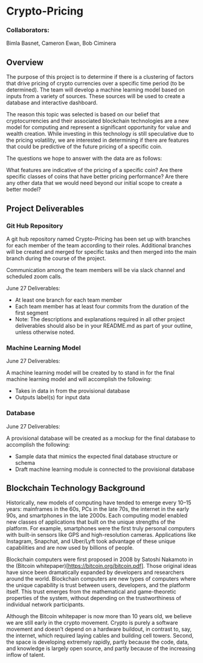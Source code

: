 # Crypto-Pricing

###  Collaborators:  
Bimla Basnet,
Cameron Ewan,
Bob Ciminera


## Overview

The purpose of this project is to determine if there is a clustering of factors that drive pricing of crypto currencies over a specific time period (to be determined).  The team will develop a machine learning model based on inputs from a variety of sources.  These sources will be used to create a database and interactive dashboard.

The reason this topic was selected is based on our belief that cryptocurrencies and their associated blockchain technologies are a new model for computing and represent a significant opportunity for value and wealth creation.  While investing in this technology is still speculative due to the pricing volatility, we are interested in determining if there are features that could be predictive of the future pricing of a specific coin.

The questions we hope to answer with the data are as follows:

What features are indicative of the pricing of a specific coin?
Are there specific classes of coins that have better pricing performance?
Are there any other data that we would need beyond our initial scope to create a better model?

## Project Deliverables

### Git Hub Repository

A git hub repository named Crypto-Pricing has been set up with branches for each member of the team according to their roles.  Additional branches will be created and merged for specific tasks and then merged into the main branch during the course of the project.

Communication among the team members will be via slack channel and scheduled zoom calls.

June 27 Deliverables:
- At least one branch for each team member
- Each team member has at least four commits from the duration of the first segment
- Note: The descriptions and explanations required in all other project deliverables should also be in your README.md as part of your outline, unless otherwise noted.

### Machine Learning Model

June 27 Deliverables:

A machine learning model will be created by to stand in for the final machine learning model and will accomplish the following:
- Takes in data in from the provisional database
- Outputs label(s) for input data

### Database

June 27 Deliverables:

A provisional database will be created as a mockup for the final database to accomplish the following:
- Sample data that mimics the expected final database structure or schema
- Draft machine learning module is connected to the provisional database



## Blockchain Technology Background

Historically, new models of computing have tended to emerge every 10–15 years: mainframes in the 60s, PCs in the late 70s, the internet in the early 90s, and smartphones in the late 2000s. Each computing model enabled new classes of applications that built on the unique strengths of the platform. For example, smartphones were the first truly personal computers with built-in sensors like GPS and high-resolution cameras. Applications like Instagram, Snapchat, and Uber/Lyft took advantage of these unique capabilities and are now used by billions of people.

Blockchain computers were first proposed in 2008 by Satoshi Nakamoto in the (Bitcoin whitepaper)[https://bitcoin.org/bitcoin.pdf]. Those original ideas have since been dramatically expanded by developers and researchers around the world. Blockchain computers are new types of computers where the unique capability is trust between users, developers, and the platform itself. This trust emerges from the mathematical and game-theoretic properties of the system, without depending on the trustworthiness of individual network participants. 

Although the Bitcoin whitepaper is now more than 10 years old, we believe we are still early in the crypto movement. Crypto is purely a software movement and doesn’t depend on a hardware buildout, in contrast to, say, the internet, which required laying cables and building cell towers. Second, the space is developing extremely rapidly, partly because the code, data, and knowledge is largely open source, and partly because of the increasing inflow of talent.
